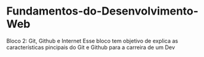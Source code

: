 # Fundamentos-do-Desenvolvimento-Web
Bloco 2: Git, Github e Internet
Esse bloco tem objetivo de explica as características pincipais do Git e Github para a carreira de um Dev

